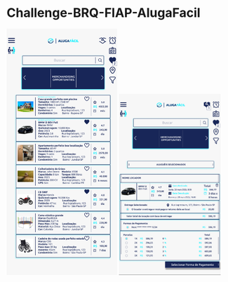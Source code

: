 # Challenge-BRQ-FIAP-AlugaFacil

<img width="50%" src="FrontEnd/assets/images/Alugafacil.png">
<img width="46%" src="FrontEnd/assets/images/Alugafacil2.png">
